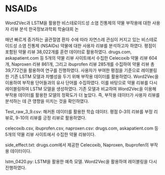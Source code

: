 # NSAIDs
Word2Vec과 LSTM을 활용한 비스테로이드성 소염 진통제의 약물 부작용에 대한 사용자 리뷰 분석
한국정보과학회 학술대회 논

매년 빠르게 증가하는 골관절염 환자 수에 따라 자연스레 관심이 커지고 있는 비스테로이드성 소염 진통제 (NSAIDs) 약물에 대한 사용자 리뷰를 분석하고자 하였다.
평점이 포함된 약물 리뷰 38,022개를 훈련 데이터로 활용하였다.
drugs.com, askapatient.com 등 5개의 약물 리뷰 사이트에서 수집한 Celecoxib 약물 리뷰 604개, Naproxen 리뷰 861개, 그리고 ibuprofen 리뷰 285개를 수집하여 약물 리뷰 총 39,772건을 활용하여 연구를 진행하였다.
사용자가 부여한 평점을 기준으로 레이블링한 기존 LSTM 모델과 차별성을 두기 위해 부작용 데이터를 활용하였다.
Word2Vec을 이용하여 부작용 단어들과의 유사 단어를 수집하였다.
이를 바탕으로 약물 리뷰를 다시 레이블링하여 LSTM 모델을 생성하였다.
기존 모델과 비교하여 Word2Vec을 이용해 부작용 데이터를 활용한 모델의 정확도가 더 높았다.
즉, 부작용 데이터가 사용자 리뷰를 분석하는 데 큰 영향을 미치는 것을 확인하였다.



Test_raw_3_9.csv: 해커톤 데이터를 활용한 학습 데이터. 평점 0-3의 리뷰를 부정 리뷰로, 9-10의 리뷰를 긍정 리뷰로 활용하였다.

celecoxib.csv, ibuprofen.csv, naproxen.csv: drugs.com, askapatient.com 등 5개의 약물 리뷰 사이트에서 수집한 약물 리뷰이다.

side_effect.txt: drugs.com에서 제공한 Celecoxib, Naproxen, Ibuprofen의 부작용 데이터이다.

lstm_0420.py: LSTM을 활용한 예측 모델. Word2Vec을 활용하여 레이블링을 다시 진행하였다.
